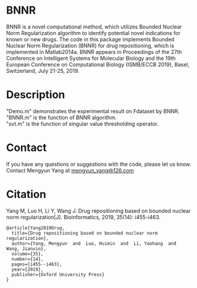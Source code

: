 # BNNR
BNNR is a novel computational method, which utilizes Bounded Nuclear Norm Regularization algorithm to identify potential novel indications for known or new drugs. The code in this package implements Bounded Nuclear Norm Regularization (BNNR) for drug repositioning, which is implemented in Matlab2014a.
BNNR appears in Proceedings of the 27th Conference on Intelligent Systems for Molecular Biology and the 19th European Conference on Computational Biology (ISMB/ECCB 2019), Basel, Switzerland, July 21-25, 2019.

# Description 
"Demo.m" demonstrates the experimental result on Fdataset by BNNR.  
"BNNR.m" is the function of BNNR algorithm.  
"svt.m" is the function of singular value thresholding operator.

# Contact  
If you have any questions or suggestions with the code, please let us know. Contact Mengyun Yang at mengyun_yang@126.com

# Citation  
Yang M, Luo H, Li Y, Wang J. Drug repositioning based on bounded nuclear norm regularization[J]. Bioinformatics, 2019, 35(14): i455-i463.

```
@article{Yang2019Drug,
  title={Drug repositioning based on bounded nuclear norm regularization},
  author={Yang, Mengyun  and  Luo, Huimin  and  Li, Yaohang  and  Wang, Jianxin},
  volume={35},
  number={14},
  pages={i455--i463},
  year={2019},
  publisher={Oxford University Press}
}
```
